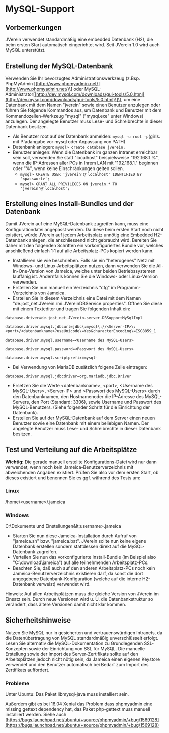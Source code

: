 # MySQL-Support

## Vorbemerkungen

JVerein verwendet standardmäßig eine embedded Datenbank \(H2\), die beim ersten Start automatisch eingerichtet wird. Seit JVerein 1.0 wird auch MySQL unterstützt.

## Erstellung der MySQL-Datenbank

Verwenden Sie Ihr bevorzugtes Administrationswerkzeug \(z.Bsp. PhpMyAdmin \[[http://www.phpmyadmin.net/](http://www.phpmyadmin.net/)\] oder MySQL-Administrator\[[http://dev.mysql.com/downloads/gui-tools/5.0.html](http://dev.mysql.com/downloads/gui-tools/5.0.html)\]\), um eine Datenbank mit dem Namen "jverein" sowie einen Benutzer anzulegen oder führen Sie folgende Kommandos aus, um Datenbank und Benutzer mit dem Kommandozeilen-Werkzeug "mysql" \("mysql.exe" unter Windows\) anzulegen. Der angelegte Benutzer muss Lese- und Schreibrechte in dieser Datenbank besitzen.

* Als Benutzer root auf der Datenbank anmelden: `mysql -u root -p`\(girls. mit Pfadangabe vor mysql oder Anpassung von PATH\)
* Datenbank anlegen: `mysql> create database jverein;`
* Benutzer anlegen: Wenn die Datenbank im ganzen Intranet erreichbar sein soll, verwenden Sie statt "localhost" beispielsweise "192.168.1.%", wenn die IP-Adressen aller PCs in Ihrem LAN mit "192.168.1." beginnen oder "%", wenn keine Einschränkungen gelten sollen.
  * `mysql> CREATE USER 'jverein'@'localhost' IDENTIFIED BY '<passwort>';`
  * `mysql> GRANT ALL PRIVILEGES ON jverein.* TO 'jverein'@'localhost';`

## Erstellung eines Install-Bundles und der Datenbank

Damit JVerein auf eine MySQL-Datenbank zugreifen kann, muss eine Konfigurationdatei angepasst werden. Da diese beim ersten Start noch nicht existiert, würde JVerein auf jedem Arbeitsplatz unnötig eine Embedded H2-Datenbank anlegen, die anschliessend nicht gebraucht wird. Bereiten Sie daher mit den folgenden Schritten ein vorkonfiguriertes Bundle vor, welches anschließend einfach 1:1 auf alle Arbeitsplatz-PCs kopiert werden kann.

* Installieren sie wie beschrieben. Falls sie ein "heterogenes" Netz mit Windows- und Linux-Arbeitsplätzen nutzen, dann verwenden Sie die All-In-One-Version von Jameica, welche unter beiden Betriebssystemen lauffähig ist. Andernfalls können Sie die Windows- oder Linux-Version verwenden.
* Erstellen Sie nun manuell ein Verzeichnis "cfg" im Programm-Verzeichnis von Jameica.
* Erstellen Sie in diesem Verzeichnis eine Datei mit dem Namen "de.jost\_net.JVerein.rmi.JVereinDBService.properties". Öffnen Sie diese mit einem Texteditor und tragen Sie folgenden Inhalt ein:

`database.driver=de.jost_net.JVerein.server.DBSupportMySqlImpl`

`database.driver.mysql.jdbcurl=jdbc\:mysql\://<Server-IP>\:<port>/<datenbankname>?useUnicode\=Yes&characterEncoding\=ISO8859_1`

`database.driver.mysql.username=<Username des MySQL-Users>`

`database.driver.mysql.password=<Passwort des MySQL-Users>`

`database.driver.mysql.scriptprefix=mysql-`

* Bei Verwendung von MariaDB zus&auml;tzlich folgene Zeile eintragen:

`database.driver.mysql.jdbcdriver=org.mariadb.jdbc.Driver`

* Ersetzen Sie die Werte &lt;datenbankname&gt;, &lt;port&gt;, &lt;Username des MySQL-Users&gt;, &lt;Server-IP&gt; und &lt;Passwort des MySQL-Users&gt; durch den Datenbanknamen, den Hostnamenoder die IP-Adresse des MySQL-Servers, den Port \(Standard: 3306\), sowie Username und Passwort des MySQL-Benutzers. \(Siehe folgender Schritt für die Einrichtung der Datenbank\).
* Erstellen Sie auf der MySQL-Datenbank auf dem Server einen neuen Benutzer sowie eine Datenbank mit einem beliebigen Namen. Der angelegte Benutzer muss Lese- und Schreibrechte in dieser Datenbank besitzen.

## Test und Verteilung auf die Arbeitsplätze

**Wichtig:** Die gerade manuell erstellte Konfigurations-Datei wird nur dann verwendet, wenn noch kein Jameica-Benutzerverzeichnis mit abweichenden Angaben existiert. Prüfen Sie also vor dem ersten Start, ob dieses existiert und benennen Sie es ggf. während des Tests um:

### Linux

/home/&lt;username&gt;/.jameica

### Windows

C:\Dokumente und Einstellungen\&lt;username&gt;.jameica

* Starten Sie nun diese Jameica-Installation durch Aufruf von "jameica.sh" bzw. "jameica.bat". JVerein sollte nun keine eigene Datenbank erstellen sondern stattdessen direkt auf die MySQL-Datenbank zugreifen.
* Verteilen Sie nun das vorkonfigurierte Install-Bundle \(im Beispiel also "C:\download\jameica"\) auf alle teilnehmenden Arbeitsplatz-PCs.
* Beachten Sie, daß auch auf den anderen Arbeitsplatz-PCs noch kein Jameica-Benutzerverzeichnis existieren darf, da sonst die dort angegebene Datenbank-Konfiguration \(welche auf die interne H2-Datenbank verweist\) verwendet wird.

Hinweis: Auf allen Arbeitsplätzen muss die gleiche Version von JVerein im Einsatz sein. Durch neue Versionen wird u. U. die Datenbankstruktur so verändert, dass ältere Versionen damit nicht klar kommen.

## Sicherheitshinweise

Nutzen Sie MySQL nur in gesicherten und vertrauenswürdigen Intranets, da die Datenübertragung von MySQL standardmäßig unverschlüsselt erfolgt. Lesen Sie alternativ die MySQL-Dokumentation zu Grundlegenden SSL-Konzepten sowie der Einrichtung von SSL für MySQL. Die manuelle Erstellung sowie der Import des Server-Zertifikats sollte auf den Arbeitsplätzen jedoch nicht nötig sein, da Jameica einen eigenen Keystore verwendet und den Benutzer automatisch bei Bedarf zum Import des Zertifikats auffordert.

### Probleme

Unter Ubuntu: Das Paket libmysql-java muss installiert sein.

Außerdem gibt es bei 16.04 Xenial das Problem dass phpmyadmin eine missing gettext dependency hat, das Paket php-gettext muss manuell installiert werden. Siehe auch [https://bugs.launchpad.net/ubuntu/+source/phpmyadmin/+bug/1569128](https://bugs.launchpad.net/ubuntu/+source/phpmyadmin/+bug/1569128)


